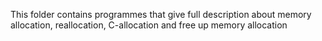 This folder contains programmes that give full description about memory allocation, reallocation, C-allocation and free up memory allocation
